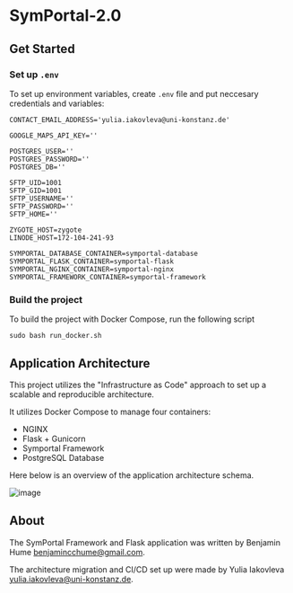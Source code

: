# SymPortal-2.0

## Get Started

### Set up `.env`

To set up environment variables, create `.env` file and put neccesary credentials and variables:

```
CONTACT_EMAIL_ADDRESS='yulia.iakovleva@uni-konstanz.de'

GOOGLE_MAPS_API_KEY=''

POSTGRES_USER=''
POSTGRES_PASSWORD=''
POSTGRES_DB=''

SFTP_UID=1001
SFTP_GID=1001
SFTP_USERNAME=''
SFTP_PASSWORD=''
SFTP_HOME=''

ZYGOTE_HOST=zygote
LINODE_HOST=172-104-241-93

SYMPORTAL_DATABASE_CONTAINER=symportal-database
SYMPORTAL_FLASK_CONTAINER=symportal-flask
SYMPORTAL_NGINX_CONTAINER=symportal-nginx
SYMPORTAL_FRAMEWORK_CONTAINER=symportal-framework
```

### Build the project

To build the project with Docker Compose, run the following script

```
sudo bash run_docker.sh
```

## Application Architecture

This project utilizes the "Infrastructure as Code" approach to set up a scalable and reproducible architecture.

It utilizes Docker Compose to manage four containers:

* NGINX
* Flask + Gunicorn
* Symportal Framework
* PostgreSQL Database

Here below is an overview of the application architecture schema.

![image](https://github.com/greenjune-ship-it/symportal-2.0/assets/83506881/9a0b14e8-6acc-470f-863b-b814173fa5e9)

## About

The SymPortal Framework and Flask application was written by Benjamin Hume [benjamincchume@gmail.com](benjamincchume@gmail.com).

The architecture migration and CI/CD set up were made by Yulia Iakovleva [yulia.iakovleva@uni-konstanz.de](yulia.iakovleva@uni-konstanz.de).
